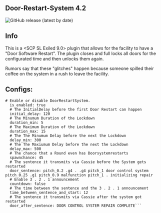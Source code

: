 ## Door-Restart-System 4.2
![GitHub release (latest by date)](https://img.shields.io/github/downloads/gamekuchen/DoorRestartSystem/v4.2.0/total?style=for-the-badge)
## Info
This is a <SCP SL Exiled 9.0> plugin that allows for the facility to have a "Door Software Restart". 
The plugin closes and full locks all doors for the configurated time and then unlocks them again.

Rumors say that these "glitches" happen because someone spilled their coffee on the system in a rush to leave the facility.

## Configs:
```DRS:
# Enable or disable DoorRestartSystem.
  is_enabled: true
  # The InitialDelay before the first Door Restart can happen
  initial_delay: 120
  # The Minumum Duration of the Lockdown
  duration_min: 5
  # The Maximum Duration of the Lockdown
  duration_max: 15
  # The The Minumum Delay before the next the Lockdown
  delay_min: 300
  # The The Maxiumum Delay before the next the Lockdown
  delay_max: 500
  # The chance that a Round even has Doorsystemrestarts
  spawnchance: 45
  # The sentence it transmits via Cassie before the System gets restarted
  door_sentence: pitch_0.2 .g4 . .g4 pitch_1 door control system pitch_0.25 .g1 pitch_0.9 malfunction pitch_1 . initializing repair
  # Enable 3 . 2 . 1 announcement
  countdown: false
  # The time between the sentence and the 3 . 2 . 1 announcement
  time_between_sentence_and_start: 12
  # The sentence it transmits via Cassie after the system got restarted
  door_after_sentence: DOOR CONTROL SYSTEM REPAIR COMPLETE```
